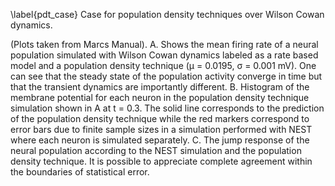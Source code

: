 \label{pdt_case} Case for population density techniques over Wilson Cowan dynamics.

(Plots taken from Marcs Manual). A. Shows the mean firing rate of a neural population simulated with Wilson Cowan dynamics labeled as a rate based model and a population density technique (μ = 0.0195, σ = 0.001 mV). One can see that the steady state of the population activity converge in time but that the transient dynamics are importantly different. B. Histogram of the membrane potential for each neuron in the population density technique simulation shown in A at t = 0.3. The solid line corresponds to the prediction of the population density technique while the red markers correspond to error bars due to finite sample sizes in a simulation performed with NEST where each neuron is simulated separately. C. The jump response of the neural population according to the NEST simulation and the population density technique. It is possible to appreciate complete agreement within the boundaries of statistical error.